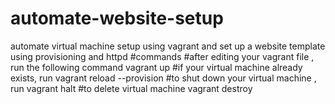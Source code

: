# automate-website-setup
automate virtual machine setup using vagrant and set up a website template using provisioning and httpd 
#commands 
#after editing your vagrant file , run the following command 
vagrant up 
#if your virtual machine already exists, run 
vagrant reload --provision 
#to shut down your virtual machine , run 
vagrant halt 
#to delete virtual machine 
vagrant destroy 
